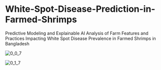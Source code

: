 # White-Spot-Disease-Prediction-in-Farmed-Shrimps
Predictive Modeling and Explainable AI Analysis of Farm Features and Practices Impacting White Spot Disease Prevalence in Farmed Shrimps in Bangladesh

![0_0_7](https://github.com/confusedOrca/White-Spot-Disease-Prediction-in-Farmed-Shrimps/assets/163755962/9f9fd5dc-edfc-4146-9673-20dcc148fbb6)


![0_1_7](https://github.com/confusedOrca/White-Spot-Disease-Prediction-in-Farmed-Shrimps/assets/163755962/4ae54c25-9c51-4a39-b262-4787b5154b6d)
